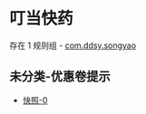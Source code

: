 # 叮当快药

存在 1 规则组 - [com.ddsy.songyao](/src/apps/com.ddsy.songyao.ts)

## 未分类-优惠卷提示

- [快照-0](https://i.gkd.li/i/13048720)
